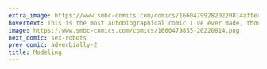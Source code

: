 ```yaml
---
extra_image: https://www.smbc-comics.com/comics/166047992820220814after.png
hovertext: This is the most autobiographical comic I've ever made, though I believe Kelly still runs on decimal when doing market analysis.
image: https://www.smbc-comics.com/comics/1660479855-20220814.png
next_comic: sex-robots
prev_comic: adverbially-2
title: Modeling
---
```


